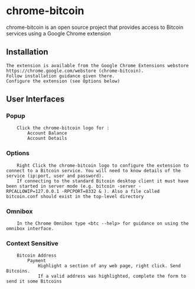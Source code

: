 chrome-bitcoin
======================

chrome-bitcoin is an open source project that provides access to Bitcoin services using a Google Chrome extension

Installation
----------------
	The extension is available from the Google Chrome Extensions webstore https://chrome.google.com/webstore (chrome-bitcoin). 
	Follow installation guidance given there.
	Configure the extension (see Options below)
User Interfaces
----------------------
### Popup
		Click the chrome-bitcoin logo for :
			Account Balance
			Account Details
### Options
		Right Click the chrome-bitcoin logo to configure the extension to connect to a Bitcoin service. You will need to know details of the service (ip:port, user and password).
		If connecting to the standard Bitcoin desktop client it must have been started in server mode (e.g. bitcoin -server -RPCALLOWIP=127.0.0.1 -RPCPORT=8332 & ). Also a file called bitcoin.conf should exist in the top-level directory
### Omnibox
		In the Chrome Omnibox type <btc --help> for guidance on using the omnibox interface.
### Context Sensitive
		Bitcoin Address
			Payment
				Highlight a section of any web page, right click. Send Bitcoins. 
				If a valid address was highlighted, complete the form to send it some Bitcoins
